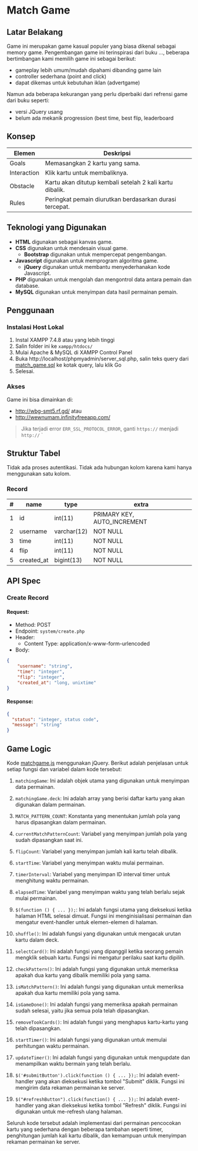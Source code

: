 # Match Game

## Latar Belakang
Game ini merupakan game kasual populer yang biasa dikenal sebagai memory game. Pengembangan game ini terinspirasi dari buku ..., beberapa bertimbangan kami memilih game ini sebagai berikut:
- gameplay lebih umum/mudah dipahami dibanding game lain
- controller sederhana (point and click)
- dapat dikemas untuk kebutuhan iklan (advertgame)

Namun ada beberapa kekurangan yang perlu diperbaiki dari refrensi game dari buku seperti:
- versi JQuery usang
- belum ada mekanik progression (best time, best flip, leaderboard
## Konsep
Elemen | Deskripsi
--- | ---
Goals | Memasangkan 2 kartu yang sama.
Interaction | Klik kartu untuk membaliknya.
Obstacle | Kartu akan ditutup kembali setelah 2 kali kartu dibalik.
Rules | Peringkat pemain diurutkan berdasarkan durasi tercepat.

## Teknologi yang Digunakan
- **HTML** digunakan sebagai kanvas game.
- **CSS** digunakan untuk mendesain visual game.
	- **Bootstrap** digunakan untuk mempercepat pengembangan.
- **Javascript** digunakan untuk memprogram algoritma game.
	- **jQuery** digunakan untuk membantu menyederhanakan kode Javascript.
- **PHP** digunakan untuk mengolah dan mengontrol data antara pemain dan database.
- **MySQL** digunakan untuk menyimpan data hasil permainan pemain.

## Penggunaan
### Instalasi Host Lokal
1. Instal XAMPP 7.4.8 atau yang lebih tinggi
2. Salin folder ini ke `xampp/htdocs/`
3. Mulai Apache & MySQL di  XAMPP Control Panel
4. Buka http://localhost/phpmyadmin/server_sql.php, salin teks query dari [match_game.sql](./match_game.sql) ke kotak query, lalu klik Go
5. Selesai.

### Akses
Game ini bisa dimainkan di:
- http://wbg-smt5.rf.gd/ atau
- http://wewnumam.infinityfreeapp.com/
> Jika terjadi error `ERR_SSL_PROTOCOL_ERROR`, ganti `https://` menjadi `http://` `
## Struktur Tabel
Tidak ada proses autentikasi. Tidak ada hubungan kolom karena kami hanya menggunakan satu kolom.
### Record
\# | name | type | extra
--- | --- | --- | --- 
1 | id | int(11) | PRIMARY KEY, AUTO_INCREMENT 
2 | username | varchar(12) | NOT NULL
3 | time | int(11) | NOT NULL
4 | flip | int(11) | NOT NULL
5 | created_at | bigint(13) | NOT NULL

## API Spec
### Create Record
#### Request:
- Method: POST
- Endpoint: `system/create.php`
- Header:
  - Content Type: application/x-www-form-urlencoded
- Body:
```json
{
    "username": "string",
    "time": "integer",
    "flip": "integer",
    "created_at": "long, unixtime"
}
```
#### Response:
```json
{
  "status": "integer, status code",
  "message": "string"
}
```

## Game Logic
Kode [matchgame.js](./js/matchgame.js) menggunakan jQuery. Berikut adalah penjelasan untuk setiap fungsi dan variabel dalam kode tersebut:

1. `matchingGame`: Ini adalah objek utama yang digunakan untuk menyimpan data permainan.

2. `matchingGame.deck`: Ini adalah array yang berisi daftar kartu yang akan digunakan dalam permainan.

3. `MATCH_PATTERN_COUNT`: Konstanta yang menentukan jumlah pola yang harus dipasangkan dalam permainan.

4. `currentMatchPatternCount`: Variabel yang menyimpan jumlah pola yang sudah dipasangkan saat ini.

5. `flipCount`: Variabel yang menyimpan jumlah kali kartu telah dibalik.

6. `startTime`: Variabel yang menyimpan waktu mulai permainan.

7. `timerInterval`: Variabel yang menyimpan ID interval timer untuk menghitung waktu permainan.

8. `elapsedTime`: Variabel yang menyimpan waktu yang telah berlalu sejak mulai permainan.

9. `$(function () { ... });`: Ini adalah fungsi utama yang dieksekusi ketika halaman HTML selesai dimuat. Fungsi ini menginisialisasi permainan dan mengatur event-handler untuk elemen-elemen di halaman.

10. `shuffle()`: Ini adalah fungsi yang digunakan untuk mengacak urutan kartu dalam deck.

11. `selectCard()`: Ini adalah fungsi yang dipanggil ketika seorang pemain mengklik sebuah kartu. Fungsi ini mengatur perilaku saat kartu dipilih.

12. `checkPattern()`: Ini adalah fungsi yang digunakan untuk memeriksa apakah dua kartu yang dibalik memiliki pola yang sama.

13. `isMatchPattern()`: Ini adalah fungsi yang digunakan untuk memeriksa apakah dua kartu memiliki pola yang sama.

14. `isGameDone()`: Ini adalah fungsi yang memeriksa apakah permainan sudah selesai, yaitu jika semua pola telah dipasangkan.

15. `removeTookCards()`: Ini adalah fungsi yang menghapus kartu-kartu yang telah dipasangkan.

16. `startTimer()`: Ini adalah fungsi yang digunakan untuk memulai perhitungan waktu permainan.

17. `updateTimer()`: Ini adalah fungsi yang digunakan untuk mengupdate dan menampilkan waktu bermain yang telah berlalu.

18. `$('#submitButton').click(function () { ... });`: Ini adalah event-handler yang akan dieksekusi ketika tombol "Submit" diklik. Fungsi ini mengirim data rekaman permainan ke server.

19. `$("#refreshButton").click(function() { ... });`: Ini adalah event-handler yang akan dieksekusi ketika tombol "Refresh" diklik. Fungsi ini digunakan untuk me-refresh ulang halaman.

Seluruh kode tersebut adalah implementasi dari permainan pencocokan kartu yang sederhana dengan beberapa tambahan seperti timer, penghitungan jumlah kali kartu dibalik, dan kemampuan untuk menyimpan rekaman permainan ke server.
